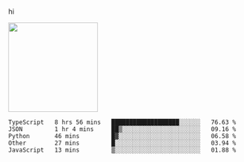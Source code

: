 hi

<img height="180em" src="https://github-readme-stats.vercel.app/api?username=AProductiveNerd&show_icons=true&hide_border=true&&count_private=true&include_all_commits=true" />

<!--START_SECTION:waka-->
```text
TypeScript   8 hrs 56 mins   ███████████████████░░░░░░   76.63 % 
JSON         1 hr 4 mins     ██▒░░░░░░░░░░░░░░░░░░░░░░   09.16 % 
Python       46 mins         █▓░░░░░░░░░░░░░░░░░░░░░░░   06.58 % 
Other        27 mins         █░░░░░░░░░░░░░░░░░░░░░░░░   03.94 % 
JavaScript   13 mins         ▒░░░░░░░░░░░░░░░░░░░░░░░░   01.88 % 
```
<!--END_SECTION:waka-->
